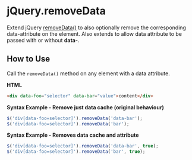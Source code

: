 # jQuery.removeData
Extend jQuery [removeData()](https://api.jquery.com/removeData/) to also optionally remove the corresponding data-attribute on the element. Also extends to allow data attribute to be passed with or without **data-**.

## How to Use
Call the ```removeData()``` method on any element with a data attribute.

**HTML**
```html
<div data-foo="selector" data-bar="value">content</div>
```

**Syntax Example - Remove just data cache (original behaviour)**
```javascript
$('div[data-foo=selector]').removeData('data-bar');
$('div[data-foo=selector]').removeData('bar');
```

**Syntax Example - Removes data cache and attribute**
```javascript
$('div[data-foo=selector]').removeData('data-bar', true);
$('div[data-foo=selector]').removeData('bar', true);
```
